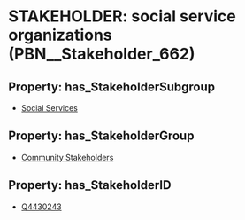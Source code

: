# STAKEHOLDER: __social service organizations__ (PBN__Stakeholder_662)

## Property: has_StakeholderSubgroup

* [Social Services](PBN__StakeholderSubgroup_40)

## Property: has_StakeholderGroup

* [Community Stakeholders](PBN__StakeholderGroup_8)

## Property: has_StakeholderID

* [Q4430243](Q4430243)

